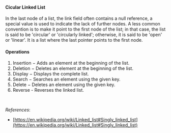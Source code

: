 #### Cicular Linked List

In the last node of a list, the link field often contains a null reference, a special value is used to indicate the lack of further nodes. A less common convention is to make it point to the first node of the list; in that case, the list is said to be 'circular' or 'circularly linked'; otherwise, it is said to be 'open' or 'linear'. It is a list where the last pointer points to the first node.

#### Operations

1. Insertion − Adds an element at the beginning of the list.
2. Deletion − Deletes an element at the beginning of the list.
3. Display − Displays the complete list.
4. Search − Searches an element using the given key.
5. Delete − Deletes an element using the given key.
6. Reverse - Reverses the linked list.

<br/>

_References_:

- [https://en.wikipedia.org/wiki/Linked_list#Singly_linked_list](https://en.wikipedia.org/wiki/Linked_list#Singly_linked_list)

